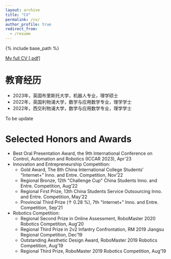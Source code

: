```yaml
---
layout: archive
title: "CV"
permalink: /cv/
author_profile: true
redirect_from:
  - /resume
---
```


{% include base_path %}

[My full CV [.pdf]](https://robodd.github.io/site/404)

教育经历
======
* 2023年，英国布里斯托大学，机器人专业，理学硕士
* 2022年，英国利物浦大学，数学与应用数学专业，理学学士
* 2022年，西交利物浦大学，数学与应用数学专业，理学学士

To be update

Selected Honors and Awards
======
* Best Oral Presentation Award, the 9th International Conference on Control, Automation and Robotics (ICCAR 2023), Apr'23
* Innovation and Entrepreneurship Competition:
  * Gold Award, The 8th China International College Students’ “Internet+” Inno. and Entre. Competition, Nov’22
  * Regional Bronze, 12th "Challenge Cup" China Students Inno. and Entre. Competition, Aug’22
  * Regional First Prize, 13th China Students Service Outsourcing Inno. and Entre. Competition, May’22
  * Provincial Third Prize (↑ 0.28 %), 7th "Internet+" Inno. and Entre. Competition, Sep’21
* Robotics Competition:
  * Regional Second Prize in Online Assessment, RoboMaster 2020 Robotics Competition, Aug’20
  * Regional Third Prize in 2v2 Infantry Confrontation, RM 2019 Jiangsu Regional Competition, Dec’19
  * Outstanding Aesthetic Design Award, RoboMaster 2019 Robotics Competition, Aug’19
  * Regional Third Prize, RoboMaster 2019 Robotics Competition, Aug’19
